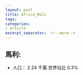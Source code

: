 ```yaml
---
layout: post
title: Africa_Mali
tags: 
categories:
- Article
excerpt_separator:  <!--more-->
---
```

## 馬利:
- 人口： 2.24 千萬 世界佔比 0.3%